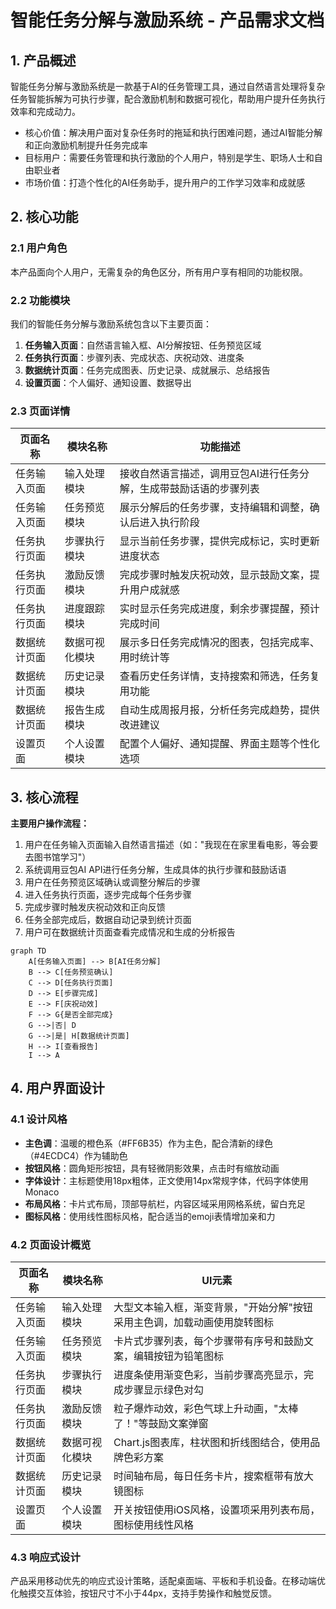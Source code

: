 # 智能任务分解与激励系统 - 产品需求文档

## 1. 产品概述

智能任务分解与激励系统是一款基于AI的任务管理工具，通过自然语言处理将复杂任务智能拆解为可执行步骤，配合激励机制和数据可视化，帮助用户提升任务执行效率和完成动力。

- 核心价值：解决用户面对复杂任务时的拖延和执行困难问题，通过AI智能分解和正向激励机制提升任务完成率
- 目标用户：需要任务管理和执行激励的个人用户，特别是学生、职场人士和自由职业者
- 市场价值：打造个性化的AI任务助手，提升用户的工作学习效率和成就感

## 2. 核心功能

### 2.1 用户角色

本产品面向个人用户，无需复杂的角色区分，所有用户享有相同的功能权限。

### 2.2 功能模块

我们的智能任务分解与激励系统包含以下主要页面：

1. **任务输入页面**：自然语言输入框、AI分解按钮、任务预览区域
2. **任务执行页面**：步骤列表、完成状态、庆祝动效、进度条
3. **数据统计页面**：任务完成图表、历史记录、成就展示、总结报告
4. **设置页面**：个人偏好、通知设置、数据导出

### 2.3 页面详情

| 页面名称 | 模块名称 | 功能描述 |
|---------|---------|----------|
| 任务输入页面 | 输入处理模块 | 接收自然语言描述，调用豆包AI进行任务分解，生成带鼓励话语的步骤列表 |
| 任务输入页面 | 任务预览模块 | 展示分解后的任务步骤，支持编辑和调整，确认后进入执行阶段 |
| 任务执行页面 | 步骤执行模块 | 显示当前任务步骤，提供完成标记，实时更新进度状态 |
| 任务执行页面 | 激励反馈模块 | 完成步骤时触发庆祝动效，显示鼓励文案，提升用户成就感 |
| 任务执行页面 | 进度跟踪模块 | 实时显示任务完成进度，剩余步骤提醒，预计完成时间 |
| 数据统计页面 | 数据可视化模块 | 展示多日任务完成情况的图表，包括完成率、用时统计等 |
| 数据统计页面 | 历史记录模块 | 查看历史任务详情，支持搜索和筛选，任务复用功能 |
| 数据统计页面 | 报告生成模块 | 自动生成周报月报，分析任务完成趋势，提供改进建议 |
| 设置页面 | 个人设置模块 | 配置个人偏好、通知提醒、界面主题等个性化选项 |

## 3. 核心流程

**主要用户操作流程：**

1. 用户在任务输入页面输入自然语言描述（如："我现在在家里看电影，等会要去图书馆学习"）
2. 系统调用豆包AI API进行任务分解，生成具体的执行步骤和鼓励话语
3. 用户在任务预览区域确认或调整分解后的步骤
4. 进入任务执行页面，逐步完成每个任务步骤
5. 完成步骤时触发庆祝动效和正向反馈
6. 任务全部完成后，数据自动记录到统计页面
7. 用户可在数据统计页面查看完成情况和生成的分析报告

```mermaid
graph TD
    A[任务输入页面] --> B[AI任务分解]
    B --> C[任务预览确认]
    C --> D[任务执行页面]
    D --> E[步骤完成]
    E --> F[庆祝动效]
    F --> G{是否全部完成}
    G -->|否| D
    G -->|是| H[数据统计页面]
    H --> I[查看报告]
    I --> A
```

## 4. 用户界面设计

### 4.1 设计风格

- **主色调**：温暖的橙色系（#FF6B35）作为主色，配合清新的绿色（#4ECDC4）作为辅助色
- **按钮风格**：圆角矩形按钮，具有轻微阴影效果，点击时有缩放动画
- **字体设计**：主标题使用18px粗体，正文使用14px常规字体，代码字体使用Monaco
- **布局风格**：卡片式布局，顶部导航栏，内容区域采用网格系统，留白充足
- **图标风格**：使用线性图标风格，配合适当的emoji表情增加亲和力

### 4.2 页面设计概览

| 页面名称 | 模块名称 | UI元素 |
|---------|---------|--------|
| 任务输入页面 | 输入处理模块 | 大型文本输入框，渐变背景，"开始分解"按钮采用主色调，加载动画使用旋转图标 |
| 任务输入页面 | 任务预览模块 | 卡片式步骤列表，每个步骤带有序号和鼓励文案，编辑按钮为铅笔图标 |
| 任务执行页面 | 步骤执行模块 | 进度条使用渐变色彩，当前步骤高亮显示，完成步骤显示绿色对勾 |
| 任务执行页面 | 激励反馈模块 | 粒子爆炸动效，彩色气球上升动画，"太棒了！"等鼓励文案弹窗 |
| 数据统计页面 | 数据可视化模块 | Chart.js图表库，柱状图和折线图结合，使用品牌色彩方案 |
| 数据统计页面 | 历史记录模块 | 时间轴布局，每日任务卡片，搜索框带有放大镜图标 |
| 设置页面 | 个人设置模块 | 开关按钮使用iOS风格，设置项采用列表布局，图标使用线性风格 |

### 4.3 响应式设计

产品采用移动优先的响应式设计策略，适配桌面端、平板和手机设备。在移动端优化触摸交互体验，按钮尺寸不小于44px，支持手势操作和触觉反馈。